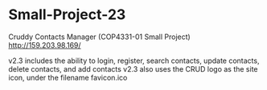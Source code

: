 # Small-Project-23
Cruddy Contacts Manager (COP4331-01 Small Project)
http://159.203.98.169/

v2.3 includes the ability to login, register, search contacts, update contacts, delete contacts, and add contacts
v2.3 also uses the CRUD logo as the site icon, under the filename favicon.ico
